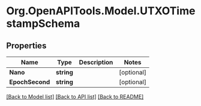 
# Org.OpenAPITools.Model.UTXOTimestampSchema

## Properties

Name | Type | Description | Notes
------------ | ------------- | ------------- | -------------
**Nano** | **string** |  | [optional] 
**EpochSecond** | **string** |  | [optional] 

[[Back to Model list]](../README.md#documentation-for-models)
[[Back to API list]](../README.md#documentation-for-api-endpoints)
[[Back to README]](../README.md)

